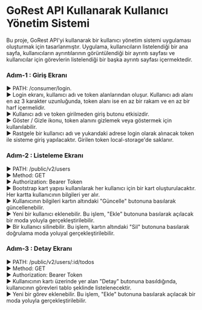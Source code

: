 # GoRest API Kullanarak Kullanıcı Yönetim Sistemi

Bu proje, GoRest API'yi kullanarak bir kullanıcı yönetim sistemi uygulaması oluşturmak için tasarlanmıştır. Uygulama, kullanıcıların listelendiği bir ana sayfa, kullanıcıların ayrıntılarının görüntülendiği bir ayrıntı sayfası ve kullanıcılar için görevlerin listelendiği bir başka ayrıntı sayfası içermektedir.

### Adım-1 : Giriş Ekranı

► PATH: /consumer/login.<br>
► Login ekranı, kullanıcı adı ve token alanlarından oluşur. Kullanıcı adı alanı en az 3 karakter uzunluğunda, token alanı ise en az bir rakam ve en az bir harf içermelidir.<br>
► Kullanıcı adı ve token girilmeden giriş butonu etkisizdir.<br>
► Göster / Gizle ikonu, token alanını gizlemek veya göstermek için kullanılabilir.<br>
► Rastgele bir kullanıcı adı ve yukarıdaki adrese login olarak alınacak token ile sisteme giriş yapılacaktır. Girilen token local-storage'de saklanır.

### Adım-2 : Listeleme Ekranı

► PATH: /public/v2/users<br>
► Method: GET<br>
► Authorization: Bearer Token<br>
► Bootstrap kart yapısı kullanılarak her kullanıcı için bir kart oluşturulacaktır. Her kartta kullanıcının bilgileri yer alır.<br>
► Kullanıcının bilgileri kartın altındaki "Güncelle" butonuna basılarak güncellenebilir.<br>
► Yeni bir kullanıcı eklenebilir. Bu işlem, "Ekle" butonuna basılarak açılacak bir moda yoluyla gerçekleştirilebilir.<br>
► Bir kullanıcı silinebilir. Bu işlem, kartın altındaki "Sil" butonuna basılarak doğrulama moda yoluyal gerçekleştirilebilir.

### Adım-3 : Detay Ekranı

► PATH: /public/v2/users/:id/todos<br>
► Method: GET<br>
► Authorization: Bearer Token<br>
► Kullanıcının kartı üzerinde yer alan "Detay" butonuna basıldığında, kullanıcının görevleri tablo şeklinde listelenecektir.<br>
► Yeni bir görev eklenebilir. Bu işlem, "Ekle" butonuna basılarak açılacak bir moda yoluyla gerçekleştirilebilir.
